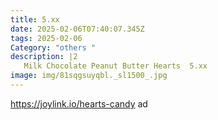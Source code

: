 ```yaml
---
title: 5.xx
date: 2025-02-06T07:40:07.345Z
tags: 2025-02-06
Category: "others "
description: |2
   Milk Chocolate Peanut Butter Hearts  5.xx
image: img/81sqgsuyqbl._sl1500_.jpg
---
```

https://joylink.io/hearts-candy  ad